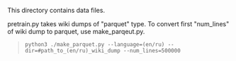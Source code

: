 This directory contains data files. 

pretrain.py takes wiki dumps of "parquet" type. To convert first "num_lines" of wiki dump to parquet, use make_parqeut.py. 

>`python3 ./make_parquet.py --language=(en/ru) --dir=#path_to_(en/ru)_wiki_dump --num_lines=500000`
